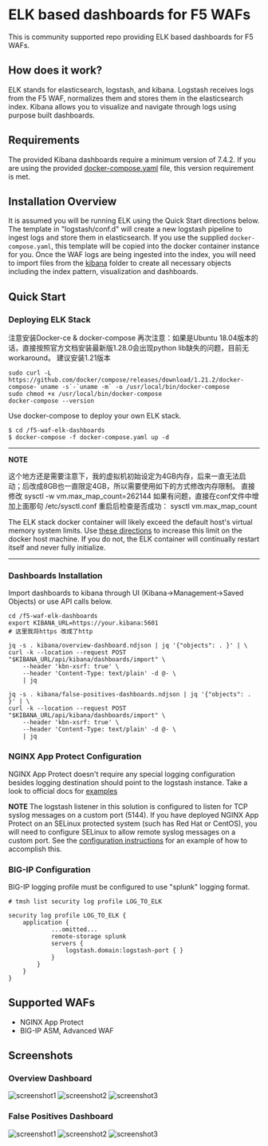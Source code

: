 # ELK based dashboards for F5 WAFs
This is community supported repo providing ELK based dashboards for F5 WAFs.

## How does it work?
ELK stands for elasticsearch, logstash, and kibana. Logstash receives logs from the F5 WAF, normalizes them and stores them in the elasticsearch index. Kibana allows you to visualize and navigate through logs using purpose built dashboards.

## Requirements
The provided Kibana dashboards require a minimum version of 7.4.2. If you are using the provided [docker-compose.yaml](docker-compose.yaml) file, this version requirement is met.

## Installation Overview
It is assumed you will be running ELK using the Quick Start directions below. The template in "logstash/conf.d" will create a new logstash pipeline to ingest logs and store them in elasticsearch. If you use the supplied `docker-compose.yaml`, this template will be copied into the docker container instance for you. Once the WAF logs are being ingested into the index, you will need to import files from the [kibana](kibana/) folder to create all necessary objects including the index pattern, visualization and dashboards.

## Quick Start
### Deploying ELK Stack

注意安装Docker-ce & docker-compose
再次注意：如果是Ubuntu 18.04版本的话，直接按照官方文档安装最新版1.28.0会出现python lib缺失的问题，目前无workaround。
建议安装1.21版本

```
sudo curl -L https://github.com/docker/compose/releases/download/1.21.2/docker-compose-`uname -s`-`uname -m` -o /usr/local/bin/docker-compose
sudo chmod +x /usr/local/bin/docker-compose
docker-compose --version
```

Use docker-compose to deploy your own ELK stack.
```
$ cd /f5-waf-elk-dashboards
$ docker-compose -f docker-compose.yaml up -d
```

---
**NOTE**

这个地方还是需要注意下，我的虚拟机初始设定为4GB内存，后来一直无法启动；后改成8GB也一直限定4GB，所以需要使用如下的方式修改内存限制。
直接修改
sysctl -w vm.max_map_count=262144
如果有问题，直接在conf文件中增加上面那句
/etc/sysctl.conf
重启后检查是否成功：
sysctl vm.max_map_count

The ELK stack docker container will likely exceed the default host's virtual memory system limits. Use [these directions](https://www.elastic.co/guide/en/elasticsearch/reference/5.0/vm-max-map-count.html#vm-max-map-count) to increase this limit on the docker host machine. If you do not, the ELK container will continually restart itself and never fully initialize.

---

### Dashboards Installation
Import dashboards to kibana through UI (Kibana->Management->Saved Objects) or use API calls below.

```
cd /f5-waf-elk-dashboards 
export KIBANA_URL=https://your.kibana:5601
# 这里我将https 改成了http

jq -s . kibana/overview-dashboard.ndjson | jq '{"objects": . }' | \
curl -k --location --request POST "$KIBANA_URL/api/kibana/dashboards/import" \
    --header 'kbn-xsrf: true' \
    --header 'Content-Type: text/plain' -d @- \
    | jq

jq -s . kibana/false-positives-dashboards.ndjson | jq '{"objects": . }' | \
curl -k --location --request POST "$KIBANA_URL/api/kibana/dashboards/import" \
    --header 'kbn-xsrf: true' \
    --header 'Content-Type: text/plain' -d @- \
    | jq
```
### NGINX App Protect Configuration
NGINX App Protect doesn't require any special logging configuration besides logging destination should point to the logstash instance. Take a look to official docs for [examples](https://docs.nginx.com/nginx-app-protect/admin-guide/#centos-7-4-installation)

**NOTE**
The logstash listener in this solution is configured to listen for TCP syslog messages on a custom port (5144). If you have deployed NGINX App Protect on an SELinux protected system (such has Red Hat or CentOS), you will need to configure SELinux to allow remote syslog messages on a custom port. See the [configuration instructions](https://docs.nginx.com/nginx-app-protect/admin-guide/#syslog-to-custom-port) for an example of how to accomplish this.

### BIG-IP Configuration
BIG-IP logging profile must be configured to use "splunk" logging format.
```
# tmsh list security log profile LOG_TO_ELK

security log profile LOG_TO_ELK {
    application {
            ...omitted...
            remote-storage splunk
            servers {
                logstash.domain:logstash-port { }
            }
        }
    }
}
```
## Supported WAFs
* NGINX App Protect
* BIG-IP ASM, Advanced WAF
## Screenshots
### Overview Dashboard
![screenshot1](https://user-images.githubusercontent.com/23067500/72393114-c7c25080-36e6-11ea-81c4-655f4c936476.png)
![screenshot2](https://user-images.githubusercontent.com/23067500/72392972-4cf93580-36e6-11ea-8392-1b80d59b8276.png)
![screenshot3](https://user-images.githubusercontent.com/23067500/72392979-4ff42600-36e6-11ea-9cb9-22b8ba737de0.png)
### False Positives Dashboard
![screenshot1](https://user-images.githubusercontent.com/23067500/81446488-d6b68e00-912f-11ea-9f60-0821c2010e46.png)
![screenshot2](https://user-images.githubusercontent.com/23067500/81446490-d918e800-912f-11ea-9223-a3cf7818cdcf.png)
![screenshot3](https://user-images.githubusercontent.com/23067500/81446492-dae2ab80-912f-11ea-94a2-e99fd7423883.png)
